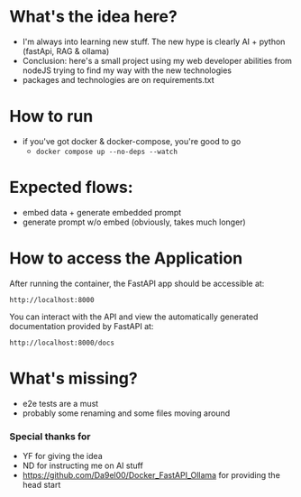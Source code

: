 # What's the idea here?

- I'm always into learning new stuff. The new hype is clearly AI + python (fastApi, RAG & ollama)
- Conclusion: here's a small project using my web developer abilities from nodeJS trying to find my way with the new technologies
- packages and technologies are on requirements.txt


# How to run
- if you've got docker & docker-compose, you're good to go
  - `docker compose up --no-deps --watch`

# Expected flows:
  - embed data + generate embedded prompt
  - generate prompt w/o embed (obviously, takes much longer)


# How to access the Application
After running the container, the FastAPI app should be accessible at:

`http://localhost:8000`

You can interact with the API and view the automatically generated documentation provided by FastAPI at:

`http://localhost:8000/docs`

# What's missing?

- e2e tests are a must
- probably some renaming and some files moving around


### Special thanks for
- YF for giving the idea
- ND for instructing me on AI stuff
- https://github.com/Da9el00/Docker_FastAPI_Ollama for providing the head start
